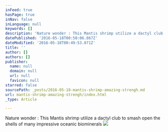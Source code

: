 ```yaml
---
inFeed: true
hasPage: true
inNav: false
inLanguage: null
keywords: []
description: 'Nature wonder : This Mantis shrimp utilize a dactyl club to smash open the shells of many impressive oceanic biominerals '
datePublished: '2016-05-18T00:50:06.867Z'
dateModified: '2016-05-18T00:49:53.071Z'
title: ''
author: []
authors: []
publisher:
  name: null
  domain: null
  url: null
  favicon: null
starred: false
sourcePath: _posts/2016-05-18-mantis-shrimp-amazing-strengh.md
url: mantis-shrimp-amazing-strengh/index.html
_type: Article

---
```

Nature wonder : This Mantis shrimp utilize a dactyl club to smash open the shells of many impressive oceanic biominerals
![](https://the-grid-user-content.s3-us-west-2.amazonaws.com/b1e8b0e4-52df-4112-bf47-b0d7a7a14302.jpg)